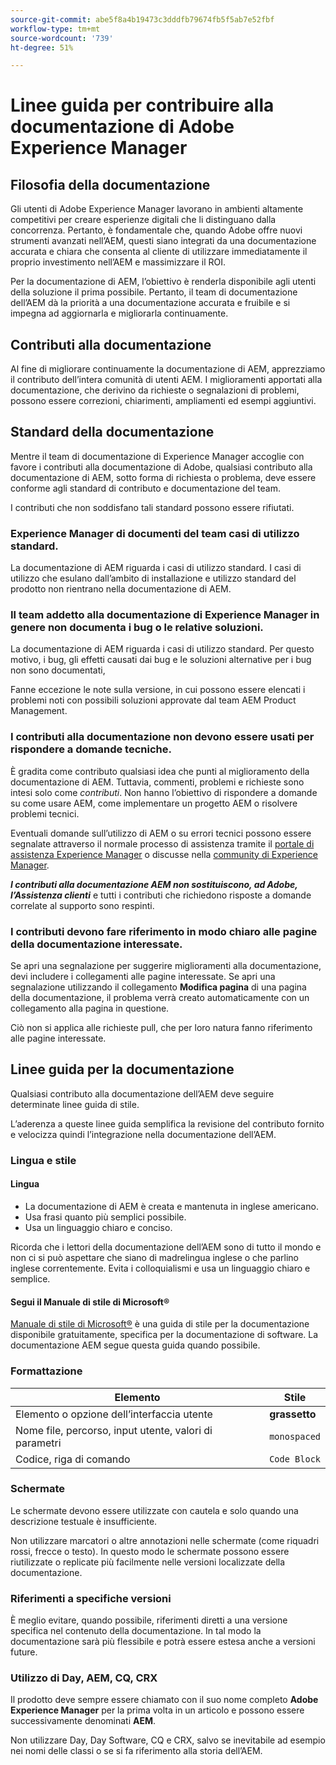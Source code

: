 ```yaml
---
source-git-commit: abe5f8a4b19473c3dddfb79674fb5f5ab7e52fbf
workflow-type: tm+mt
source-wordcount: '739'
ht-degree: 51%

---
```

# Linee guida per contribuire alla documentazione di Adobe Experience Manager

## Filosofia della documentazione

Gli utenti di Adobe Experience Manager lavorano in ambienti altamente competitivi per creare esperienze digitali che li distinguano dalla concorrenza. Pertanto, è fondamentale che, quando Adobe offre nuovi strumenti avanzati nell’AEM, questi siano integrati da una documentazione accurata e chiara che consenta al cliente di utilizzare immediatamente il proprio investimento nell’AEM e massimizzare il ROI.

Per la documentazione di AEM, l’obiettivo è renderla disponibile agli utenti della soluzione il prima possibile. Pertanto, il team di documentazione dell’AEM dà la priorità a una documentazione accurata e fruibile e si impegna ad aggiornarla e migliorarla continuamente.

## Contributi alla documentazione

Al fine di migliorare continuamente la documentazione di AEM, apprezziamo il contributo dell’intera comunità di utenti AEM. I miglioramenti apportati alla documentazione, che derivino da richieste o segnalazioni di problemi, possono essere correzioni, chiarimenti, ampliamenti ed esempi aggiuntivi.

## Standard della documentazione

Mentre il team di documentazione di Experience Manager accoglie con favore i contributi alla documentazione di Adobe, qualsiasi contributo alla documentazione di AEM, sotto forma di richiesta o problema, deve essere conforme agli standard di contributo e documentazione del team.

I contributi che non soddisfano tali standard possono essere rifiutati.

### Experience Manager di documenti del team casi di utilizzo standard.

La documentazione di AEM riguarda i casi di utilizzo standard. I casi di utilizzo che esulano dall’ambito di installazione e utilizzo standard del prodotto non rientrano nella documentazione di AEM.

### Il team addetto alla documentazione di Experience Manager in genere non documenta i bug o le relative soluzioni.

La documentazione di AEM riguarda i casi di utilizzo standard. Per questo motivo, i bug, gli effetti causati dai bug e le soluzioni alternative per i bug non sono documentati,

Fanne eccezione le note sulla versione, in cui possono essere elencati i problemi noti con possibili soluzioni approvate dal team AEM Product Management.

### I contributi alla documentazione non devono essere usati per rispondere a domande tecniche.

È gradita come contributo qualsiasi idea che punti al miglioramento della documentazione di AEM. Tuttavia, commenti, problemi e richieste sono intesi solo come *contributi*. Non hanno l’obiettivo di rispondere a domande su come usare AEM, come implementare un progetto AEM o risolvere problemi tecnici.

Eventuali domande sull’utilizzo di AEM o su errori tecnici possono essere segnalate attraverso il normale processo di assistenza tramite il [portale di assistenza Experience Manager](https://experienceleague.adobe.com/it?support-solution=Experience+Manager&lang=it#home) o discusse nella [community di Experience Manager](https://experienceleaguecommunities.adobe.com/t5/adobe-experience-manager/ct-p/adobe-experience-manager-community).

***I contributi alla documentazione AEM non sostituiscono, ad Adobe, l’Assistenza clienti*** e tutti i contributi che richiedono risposte a domande correlate al supporto sono respinti.

### I contributi devono fare riferimento in modo chiaro alle pagine della documentazione interessate.

Se apri una segnalazione per suggerire miglioramenti alla documentazione, devi includere i collegamenti alle pagine interessate. Se apri una segnalazione utilizzando il collegamento **Modifica pagina** di una pagina della documentazione, il problema verrà creato automaticamente con un collegamento alla pagina in questione.

Ciò non si applica alle richieste pull, che per loro natura fanno riferimento alle pagine interessate.

## Linee guida per la documentazione

Qualsiasi contributo alla documentazione dell’AEM deve seguire determinate linee guida di stile.

L’aderenza a queste linee guida semplifica la revisione del contributo fornito e velocizza quindi l’integrazione nella documentazione dell’AEM.

### Lingua e stile

#### Lingua

* La documentazione di AEM è creata e mantenuta in inglese americano.
* Usa frasi quanto più semplici possibile.
* Usa un linguaggio chiaro e conciso.

Ricorda che i lettori della documentazione dell’AEM sono di tutto il mondo e non ci si può aspettare che siano di madrelingua inglese o che parlino inglese correntemente. Evita i colloquialismi e usa un linguaggio chiaro e semplice.

#### Segui il Manuale di stile di Microsoft®

[Manuale di stile di Microsoft®](https://learn.microsoft.com/en-us/style-guide/welcome/) è una guida di stile per la documentazione disponibile gratuitamente, specifica per la documentazione di software. La documentazione AEM segue questa guida quando possibile.

### Formattazione

| Elemento | Stile |
|---|---|
| Elemento o opzione dell’interfaccia utente | **grassetto** |
| Nome file, percorso, input utente, valori di parametri | `monospaced` |
| Codice, riga di comando | ```Code Block``` |

### Schermate

Le schermate devono essere utilizzate con cautela e solo quando una descrizione testuale è insufficiente.

Non utilizzare marcatori o altre annotazioni nelle schermate (come riquadri rossi, frecce o testo). In questo modo le schermate possono essere riutilizzate o replicate più facilmente nelle versioni localizzate della documentazione.

### Riferimenti a specifiche versioni

È meglio evitare, quando possibile, riferimenti diretti a una versione specifica nel contenuto della documentazione. In tal modo la documentazione sarà più flessibile e potrà essere estesa anche a versioni future.

### Utilizzo di Day, AEM, CQ, CRX

Il prodotto deve sempre essere chiamato con il suo nome completo **Adobe Experience Manager** per la prima volta in un articolo e possono essere successivamente denominati **AEM**.

Non utilizzare Day, Day Software, CQ e CRX, salvo se inevitabile ad esempio nei nomi delle classi o se si fa riferimento alla storia dell’AEM.
